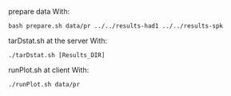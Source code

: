 prepare data With:

    bash prepare.sh data/pr ../../results-had1 ../../results-spk

tarDstat.sh at the server With:

    ./tarDstat.sh [Results_DIR]

runPlot.sh at client With:

    ./runPlot.sh data/pr


